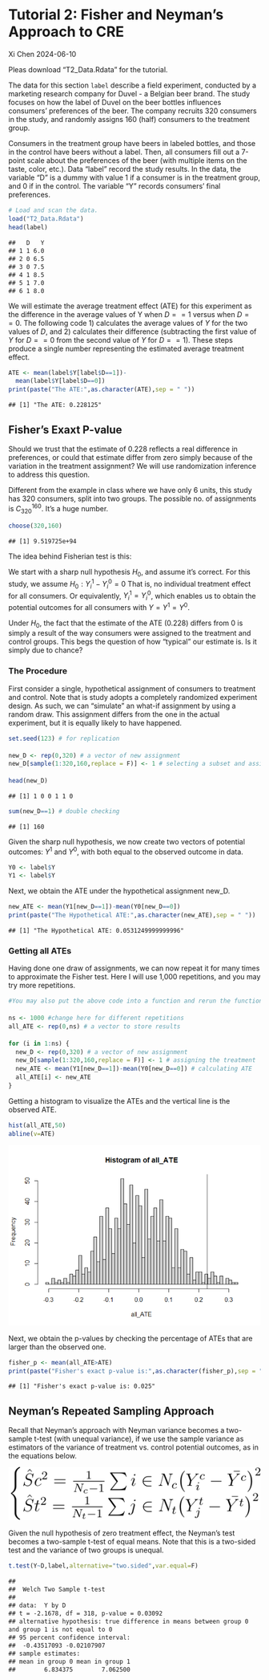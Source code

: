 Tutorial 2: Fisher and Neyman’s Approach to CRE
================
Xi Chen
2024-06-10

Pleas download “T2_Data.Rdata” for the tutorial.

The data for this section `label` describe a field experiment, conducted
by a marketing research company for Duvel - a Belgian beer brand. The
study focuses on how the label of Duvel on the beer bottles influences
consumers’ preferences of the beer. The company recruits 320 consumers
in the study, and randomly assigns 160 (half) consumers to the treatment
group.

Consumers in the treatment group have beers in labeled bottles, and
those in the control have beers without a label. Then, all consumers
fill out a 7-point scale about the preferences of the beer (with
multiple items on the taste, color, etc.). Data “label” record the study
results. In the data, the variable “D” is a dummy with value 1 if a
consumer is in the treatment group, and 0 if in the control. The
variable “Y” records consumers’ final preferences.

``` r
# Load and scan the data.  
load("T2_Data.Rdata")
head(label)
```

    ##   D   Y
    ## 1 1 6.0
    ## 2 0 6.5
    ## 3 0 7.5
    ## 4 1 8.5
    ## 5 1 7.0
    ## 6 1 8.0

We will estimate the average treatment effect (ATE) for this experiment
as the difference in the average values of Y when $D==1$ versus when
$D==0$. The following code 1) calculates the average values of $Y$ for
the two values of $D$, and 2) calculates their difference (subtracting
the first value of $Y$ for $D==0$ from the second value of $Y$ for
$D==1$). These steps produce a single number representing the estimated
average treatment effect.

``` r
ATE <- mean(label$Y[label$D==1])-
  mean(label$Y[label$D==0])
print(paste("The ATE:",as.character(ATE),sep = " "))
```

    ## [1] "The ATE: 0.228125"

## Fisher’s Exaxt P-value

Should we trust that the estimate of 0.228 reflects a real difference in
preferences, or could that estimate differ from zero simply because of
the variation in the treatment assignment? We will use randomization
inference to address this question.

Different from the example in class where we have only 6 units, this
study has 320 consumers, split into two groups. The possible no. of
assignments is $C_{320}^{160}$. It’s a huge number.

``` r
choose(320,160) 
```

    ## [1] 9.519725e+94

The idea behind Fisherian test is this:

We start with a sharp null hypothesis $H_{0}$, and assume it’s correct.
For this study, we assume $H_{0}:Y_{i}^{1}-Y_{i}^{0}=0$ That is, no
individual treatment effect for all consumers. Or equivalently,
$Y_{i}^{1}=Y_{i}^{0}$, which enables us to obtain the potential outcomes
for all consumers with $Y=Y^{1}=Y^{0}$.

Under $H_{0}$, the fact that the estimate of the ATE (0.228) differs
from 0 is simply a result of the way consumers were assigned to the
treatment and control groups. This begs the question of how “typical”
our estimate is. Is it simply due to chance?

### The Procedure

First consider a single, hypothetical assignment of consumers to
treatment and control. Note that is study adopts a completely randomized
experiment design. As such, we can “simulate” an what-if assignment by
using a random draw. This assignment differs from the one in the actual
experiment, but it is equally likely to have happened.

``` r
set.seed(123) # for replication

new_D <- rep(0,320) # a vector of new assignment
new_D[sample(1:320,160,replace = F)] <- 1 # selecting a subset and assigning the treatment

head(new_D)
```

    ## [1] 1 0 0 1 1 0

``` r
sum(new_D==1) # double checking
```

    ## [1] 160

Given the sharp null hypothesis, we now create two vectors of potential
outcomes: $Y^{1}$ and $Y^{0}$, with both equal to the observed outcome
in data.

``` r
Y0 <- label$Y
Y1 <- label$Y
```

Next, we obtain the ATE under the hypothetical assignment new_D.

``` r
new_ATE <- mean(Y1[new_D==1])-mean(Y0[new_D==0])
print(paste("The Hypothetical ATE:",as.character(new_ATE),sep = " "))
```

    ## [1] "The Hypothetical ATE: 0.0531249999999996"

### Getting all ATEs

Having done one draw of assignments, we can now repeat it for many times
to approximate the Fisher test. Here I will use 1,000 repetitions, and
you may try more repetitions.

``` r
#You may also put the above code into a function and rerun the function for many times. I use for-loops here, just to make things easier to understand. 

ns <- 1000 #change here for different repetitions
all_ATE <- rep(0,ns) # a vector to store results

for (i in 1:ns) {
  new_D <- rep(0,320) # a vector of new assignment
  new_D[sample(1:320,160,replace = F)] <- 1 # assigning the treatment
  new_ATE <- mean(Y1[new_D==1])-mean(Y0[new_D==0]) # calculating ATE
  all_ATE[i] <- new_ATE
}
```

Getting a histogram to visualize the ATEs and the vertical line is the
observed ATE.

``` r
hist(all_ATE,50)
abline(v=ATE)
```

![](Tutorial-2-CRE_files/figure-gfm/unnamed-chunk-8-1.png)<!-- -->

Next, we obtain the p-values by checking the percentage of ATEs that are
larger than the observed one.

``` r
fisher_p <- mean(all_ATE>ATE)
print(paste("Fisher's exact p-value is:",as.character(fisher_p),sep = " "))
```

    ## [1] "Fisher's exact p-value is: 0.025"

## Neyman’s Repeated Sampling Approach

Recall that Neyman’s approach with Neyman variance becomes a two-sample
t-test (with unequal variance), if we use the sample variance as
estimators of the variance of treatment vs. control potential outcomes,
as in the equations below.

![](Tutorial-2-CRE_files/figure-gfm/Neyman.svg)<!-- -->

Given the null hypothesis of zero treatment effect, the Neyman’s test
becomes a two-sample t-test of equal means. Note that this is a
two-sided test and the variance of two groups is unequal.

``` r
t.test(Y~D,label,alternative="two.sided",var.equal=F)
```

    ## 
    ##  Welch Two Sample t-test
    ## 
    ## data:  Y by D
    ## t = -2.1678, df = 318, p-value = 0.03092
    ## alternative hypothesis: true difference in means between group 0 and group 1 is not equal to 0
    ## 95 percent confidence interval:
    ##  -0.43517093 -0.02107907
    ## sample estimates:
    ## mean in group 0 mean in group 1 
    ##        6.834375        7.062500
